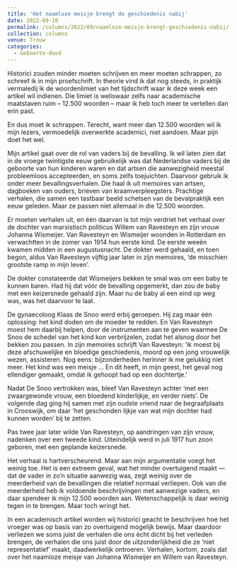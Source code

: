 ```yaml
---
title: 'Het naamloze meisje brengt de geschiedenis nabij'
date: 2022-09-10 
permalink: /columns/2022/09/naamloze-meisje-brengt-geschiedenis-nabij/
collection: columns
venue: Trouw
categories:
  - Geboorte-dood
---
```


Historici zouden minder moeten schrijven en meer moeten schrappen, zo schreef ik in mijn proefschrift. In theorie vind ik dat nog steeds, in praktijk vermaledij ik de woordenlimiet van het tijdschrift waar ik deze week een artikel wil indienen. Die limiet is weliswaar zelfs naar academische maatstaven ruim – 12.500 woorden – maar ik heb toch meer te vertellen dan erin past.

En dus moet ik schrappen. Terecht, want meer dan 12.500 woorden wil ik mijn lezers, vermoedelijk overwerkte academici, niet aandoen. Maar pijn doet het wel.

Mijn artikel gaat over de rol van vaders bij de bevalling. Ik wil laten zien dat in de vroege twintigste eeuw gebruikelijk was dat Nederlandse vaders bij de geboorte van hun kinderen waren en dat artsen die aanwezigheid meestal probleemloos accepteerden, en soms zelfs toejuichten. Daarvoor gebruik ik onder meer bevallingsverhalen. Die haal ik uit memoires van artsen, dagboeken van ouders, brieven van kraamverpleegsters. Prachtige verhalen, die samen een tastbaar beeld schetsen van de bevalpraktijk een eeuw geleden. Maar ze passen niet allemaal in die 12.500 woorden.

Er moeten verhalen uit, en één daarvan is tot mijn verdriet het verhaal over de dochter van marxistisch politicus Willem van Ravesteyn en zijn vrouw Johanna Wismeijer. Van Ravesteyn en Wismeijer woonden in Rotterdam en verwachtten in de zomer van 1914 hun eerste kind. De eerste weeën kwamen midden in een augustusnacht. De dokter werd gehaald, en toen begon, aldus Van Ravesteyn vijftig jaar later in zijn memoires, ‘de misschien grootste ramp in mijn leven’.

De dokter constateerde dat Wismeijers bekken te smal was om een baby te kunnen baren. Had hij dat vóór de bevalling opgemerkt, dan zou de baby met een keizersnede gehaald zijn. Maar nu de baby al een eind op weg was, was het daarvoor te laat.

De gynaecoloog Klaas de Snoo werd erbij geroepen. Hij zag maar één oplossing: het kind doden om de moeder te redden. En Van Ravesteyn moest hem daarbij helpen, door de instrumenten aan te geven waarmee De Snoo de schedel van het kind kon verbrijzelen, zodat het alsnog door het bekken zou passen. In zijn memoires schrijft Van Ravesteyn: ‘ik moest bij deze afschuwelijke en bloedige geschiedenis, moord op een jong vrouwelijk wezen, assisteren. Nog eens: bijzonderheden herinner ik me gelukkig niet meer. Het kind was een meisje … En dit heeft, in mijn geest, het geval nog ellendiger gemaakt, omdat ik gehoopt had op een dochtertje.’

Nadat De Snoo vertrokken was, bleef Van Ravesteyn achter ‘met een zwaargewonde vrouw, een bloedend kinderlijkje, en verder niets’. De volgende dag ging hij samen met zijn oudste vriend naar de begraafplaats in Crooswijk, om daar ‘het geschonden lijkje van wat mijn dochter had kunnen worden’ bij te zetten.

Pas twee jaar later wilde Van Ravesteyn, op aandringen van zijn vrouw, nadenken over een tweede kind. Uiteindelijk werd in juli 1917 hun zoon geboren, met een geplande keizersnede.

Het verhaal is hartverscheurend. Maar aan mijn argumentatie voegt het weinig toe. Het is een extreem geval, wat het minder overtuigend maakt — dat de vader in zo’n situatie aanwezig was, zegt weinig over de meerderheid van de bevallingen die relatief normaal verliepen. Ook van die meerderheid heb ik voldoende beschrijvingen met aanwezige vaders, en daar spendeer ik mijn 12.500 woorden aan. Wetenschappelijk is daar weinig tegen in te brengen. Maar toch wringt het.

In een academisch artikel worden wij historici geacht te beschrijven hoe het vroeger was op basis van zo overtuigend mogelijk bewijs. Maar daardoor verliezen we soms juist de verhalen die ons écht dicht bij het verleden brengen, de verhalen die ons juist door de uitzonderlijkheid die ze ‘niet representatief’ maakt, daadwerkelijk ontroeren. Verhalen, kortom, zoals dat over het naamloze meisje van Johanna Wismeijer en Willem van Ravesteyn.
